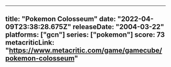 
---
title: "Pokemon Colosseum"
date: "2022-04-09T23:38:28.675Z"
releaseDate: "2004-03-22"
platforms: ["gcn"]
series: ["pokemon"]
score: 73
metacriticLink: "https://www.metacritic.com/game/gamecube/pokemon-colosseum"
---
